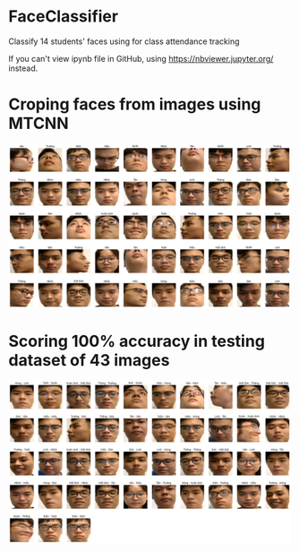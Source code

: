 # FaceClassifier
Classify 14 students' faces using for class attendance tracking

If you can't view ipynb file in GitHub, using https://nbviewer.jupyter.org/ instead.

# Croping faces from images using MTCNN
![](images/train.png)

# Scoring 100% accuracy in testing dataset of 43 images
![](images/test.png)
